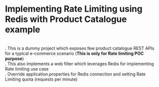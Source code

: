 # Implementing Rate Limiting using Redis with Product Catalogue example
<br>. This is a dummy project which exposes few product catalogue REST APIs for a typical e-commerce scenario (<b>This is only for Rate limiting POC purpose</b>)
<br>. This also implements a web filter which leverages Redis for implementing Rate limiting use case
<br>. Override application.properties for Redis connection and setting Rate Limiting quota (requests per minute)

